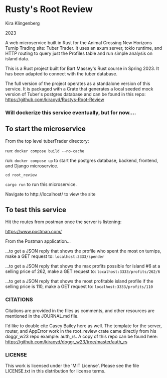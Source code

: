 # Rusty's Root Review

Kira Klingenberg

2023

A web microservice built in Rust for the Animal Crossing New Horizons Turnip Trading site: Tuber Trader.
It uses an axum server, tokio runtime, and HTTP routing to query just the Profiles table and run simple analysis on island data.

This is a Rust project built for Bart Massey's Rust course in Spring 2023. It has been adapted to connect with the tuber database.

The full version of the project operates as a standalone version of this service. It is packaged with a Crate that generates a local seeded mock version of Tuber's postgres database and can be found in this repo:
https://github.com/kiraoyd/Rustys-Root-Review




### Will dockerize this service eventually, but for now....
## To start the microservice


From the top level tuberTrader directory:

run: ```docker compose build --no-cache```

run: ```docker compose up``` to start the postgres database, backend, frontend, and Django microservice.

```cd root_review```

```cargo run``` to run this microservice.

Navigate to http://localhost/ to view the site

## To test this service

Hit the routes from postman once the server is listening:

https://www.postman.com/

From the Postman application...

...to get a JSON reply that shows the profile who spent the most on turnips, make a GET request to: ```localhost:3333/spender```

...to get a JSON reply that shows the max profits possible for island #6 at a selling price of 262, make a GET request to: ```localhost:3333/profits/262/6```

...to get a JSON reply that shows the most profitable island profile if the selling price is 110, make a GET request to: ```localhost:3333/profits/110```

### CITATIONS

Citations are provided in the files as comments, and other resources are mentioned in the JOURNAL.md file.

I'd like to double cite Casey Bailey here as well.
The template for the server, router, and AppError work in the root_review crate came directly from his doggr_w23 repo example: auth_rs.
A copy of this repo can be found here: https://github.com/kiraoyd/doggr_w23/tree/master/auth_rs


### LICENSE

This work is licensed under the 'MIT License'. Please see the file LICENSE.txt in this distribution for license terms.